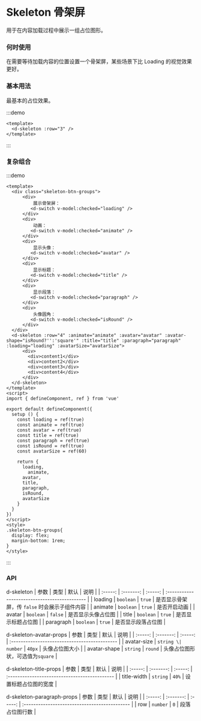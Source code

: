 # Skeleton 骨架屏
用于在内容加载过程中展示一组占位图形。

### 何时使用
在需要等待加载内容的位置设置一个骨架屏，某些场景下比 Loading 的视觉效果更好。

### 基本用法
最基本的占位效果。

:::demo

```vue
<template>
  <d-skeleton :row="3" />
</template>
```
:::


### 复杂组合
:::demo

```vue
<template>
  <div class="skeleton-btn-groups">
      <div>
          展示骨架屏：
         <d-switch v-model:checked="loading" />
      </div>
      <div>
          动画：
         <d-switch v-model:checked="animate" />
      </div>
      <div>
          显示头像：
         <d-switch v-model:checked="avatar" />
      </div>
      <div>
          显示标题：
         <d-switch v-model:checked="title" />
      </div>
      <div>
          显示段落：
         <d-switch v-model:checked="paragraph" />
      </div>
      <div>
          头像圆角：
         <d-switch v-model:checked="isRound" />
      </div>
  </div>
  <d-skeleton :row="4" :animate="animate" :avatar="avatar" :avatar-shape="isRound?'':'square'" :title="title" :paragraph="paragraph" :loading="loading" :avatarSize="avatarSize">
      <div>
        <div>content1</div>
        <div>content2</div>
        <div>content3</div>
        <div>content4</div>
      </div>
  </d-skeleton>
</template>
<script>
import { defineComponent, ref } from 'vue'

export default defineComponent({
  setup () {
    const loading = ref(true)
    const animate = ref(true)
    const avatar = ref(true)
    const title = ref(true)
    const paragraph = ref(true)
    const isRound = ref(true)
    const avatarSize = ref(60)

    return {
      loading,
	    animate,
      avatar,
      title,
      paragraph,
      isRound,
      avatarSize
    }
  }
})
</script>
<style>
.skeleton-btn-groups{
  display: flex;
  margin-bottom: 1rem;
}
</style>
```
:::

### API
d-skeleton
|  参数   |   类型    |  默认   | 说明                                          |
| :-----: | :-------: | :-----: | :-------------------------------------------- |
| loading | `boolean` | `true`  | 是否显示骨架屏，传 `false` 时会展示子组件内容 |
| animate | `boolean` | `true`  | 是否开启动画                               |
| avatar  | `boolean` | `false` | 是否显示头像占位图                         |
| title | `boolean` | `true` | 是否显示标题占位图 |
| paragraph | `boolean` | `true` | 是否显示段落占位图 |

d-skeleton-avatar-props
|  参数   |   类型    |  默认   | 说明                                          |
| :-----: | :-------: | :-----: | :-------------------------------------------- |
|   avatar-size   | `string \| number`  |   `40px`   | 头像占位图大小                               |
|   avatar-shape   | `string`  |   `round`   | 头像占位图形状，可选值为`square`                                |


d-skeleton-title-props
|  参数   |   类型    |  默认   | 说明                                          |
| :-----: | :-------: | :-----: | :-------------------------------------------- |
|   title-width   | `string`  |   `40%`   | 设置标题占位图的宽度                                |


d-skeleton-paragraph-props
|  参数   |   类型    |  默认   | 说明                                          |
| :-----: | :-------: | :-----: | :-------------------------------------------- |
|   row   | `number`  |   `0`   | 段落占位图行数                                |


